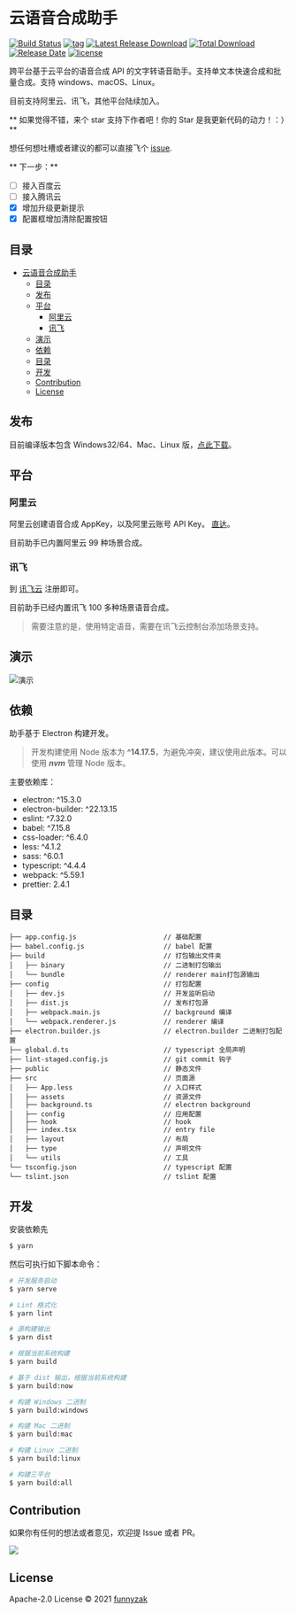 # 云语音合成助手

[![Build Status][build-status-image]][build-status]
[![tag][tag-image]][rle-url]
[![Latest Release Download][down-latest-image]][rle-url]
[![Total Download][down-total-image]][rle-all-url]
[![Release Date][rle-image]][rle-url]
[![license][license-image]][repository-url]

<!-- [![action][ci-image]][ci-url] -->

[down-latest-image]: https://img.shields.io/github/downloads/funnyzak/tts-now/latest/total.svg
[down-total-image]: https://img.shields.io/github/downloads/funnyzak/tts-now/total.svg
[rle-image]: https://img.shields.io/github/release-date/funnyzak/tts-now.svg
[rle-url]: https://github.com/funnyzak/tts-now/releases/latest
[rle-all-url]: https://github.com/funnyzak/tts-now/releases
[ci-image]: https://img.shields.io/github/workflow/status/funnyzak/tts-now/release
[ci-url]: https://github.com/funnyzak/tts-now/actions
[license-image]: https://img.shields.io/github/license/funnyzak/tts-now.svg?style=flat-square
[repository-url]: https://github.com/funnyzak/tts-now
[build-status-image]: https://github.com/funnyzak/tts-now/actions/workflows/ci.yml/badge.svg
[build-status]: https://github.com/funnyzak/tts-now/actions
[tag-image]: https://img.shields.io/github/tag/funnyzak/tts-now.svg

跨平台基于云平台的语音合成 API 的文字转语音助手。支持单文本快速合成和批量合成。支持 windows、macOS、Linux。

目前支持阿里云、讯飞，其他平台陆续加入。

** 如果觉得不错，来个 star 支持下作者吧！你的 Star 是我更新代码的动力！：）**

想任何想吐槽或者建议的都可以直接飞个 [issue](https://github.com/funnyzak/tts-now/issues).

** 下一步：**

- [ ] 接入百度云
- [ ] 接入腾讯云
- [x] 增加升级更新提示
- [x] 配置框增加清除配置按钮

## 目录

- [云语音合成助手](#云语音合成助手)
  - [目录](#目录)
  - [发布](#发布)
  - [平台](#平台)
    - [阿里云](#阿里云)
    - [讯飞](#讯飞)
  - [演示](#演示)
  - [依赖](#依赖)
  - [目录](#目录-1)
  - [开发](#开发)
  - [Contribution](#contribution)
  - [License](#license)

## 发布

目前编译版本包含 Windows32/64、Mac、Linux 版，[点此下载](https://github.com/funnyzak/tts-now/releases)。

## 平台

### 阿里云

阿里云创建语音合成 AppKey，以及阿里云账号 API Key。 [直达](https://ai.aliyun.com/nls/tts)。

目前助手已内置阿里云 99 种场景合成。

### 讯飞

到 [讯飞云](https://www.xfyun.cn/services/online_tts) 注册即可。

目前助手已经内置讯飞 100 多种场景语音合成。

> 需要注意的是，使用特定语音，需要在讯飞云控制台添加场景支持。

## 演示

![演示](https://raw.githubusercontent.com/funnyzak/tts-now/master/public/_docs/assets/img/demo.png)

## 依赖

助手基于 Electron 构建开发。

> 开发构建使用 Node 版本为 **^14.17.5**，为避免冲突，建议使用此版本。可以使用 **_nvm_** 管理 Node 版本。

主要依赖库：

- electron: ^15.3.0
- electron-builder: ^22.13.15
- eslint: ^7.32.0
- babel: ^7.15.8
- css-loader: ^6.4.0
- less: ^4.1.2
- sass: ^6.0.1
- typescript: ^4.4.4
- webpack: ^5.59.1
- prettier: 2.4.1

## 目录

    ├── app.config.js                      // 基础配置
    ├── babel.config.js                    // babel 配置
    ├── build                              // 打包输出文件夹
    │   ├── binary                         // 二进制打包输出
    │   └── bundle                         // renderer main打包源输出
    ├── config                             // 打包配置
    │   ├── dev.js                         // 开发监听启动
    │   ├── dist.js                        // 发布打包源
    │   ├── webpack.main.js                // background 编译
    │   └── webpack.renderer.js            // renderer 编译
    ├── electron.builder.js                // electron.builder 二进制打包配置
    ├── global.d.ts                        // typescript 全局声明
    ├── lint-staged.config.js              // git commit 钩子
    ├── public                             // 静态文件
    ├── src                                // 页面源
    │   ├── App.less                       // 入口样式
    │   ├── assets                         // 资源文件
    │   ├── background.ts                  // electron background
    │   ├── config                         // 应用配置
    │   ├── hook                           // hook
    │   ├── index.tsx                      // entry file
    │   ├── layout                         // 布局
    │   ├── type                           // 声明文件
    │   └── utils                          // 工具
    └── tsconfig.json                      // typescript 配置
    └── tslint.json                        // tslint 配置

## 开发

安装依赖先

```bash
$ yarn
```

然后可执行如下脚本命令：

```bash
# 开发服务启动
$ yarn serve

# Lint 格式化
$ yarn lint

# 源构建输出
$ yarn dist

# 根据当前系统构建
$ yarn build

# 基于 dist 输出，根据当前系统构建
$ yarn build:now

# 构建 Windows 二进制
$ yarn build:windows

# 构建 Mac 二进制
$ yarn build:mac

# 构建 Linux 二进制
$ yarn build:linux

# 构建三平台
$ yarn build:all

```

## Contribution

如果你有任何的想法或者意见，欢迎提 Issue 或者 PR。

<a href="https://github.com/funnyzak/tts-now/graphs/contributors">
  <img src="https://contrib.rocks/image?repo=funnyzak/tts-now" />
</a>

## License

Apache-2.0 License © 2021 [funnyzak](https://github.com/funnyzak)
